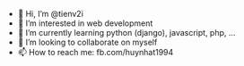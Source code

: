 - 👋 Hi, I’m @tienv2i
- 👀 I’m interested in web development
- 🌱 I’m currently learning python (django), javascript, php, ...
- 💞️ I’m looking to collaborate on myself
- 📫 How to reach me: fb.com/huynhat1994
